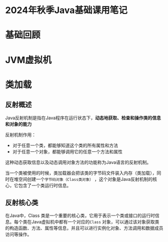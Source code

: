 <!--
 * @Description: 
 * @Author: FallCicada
 * @Date: 2024-10-17 15:53:35
 * @LastEditors: FallCicada
 * @LastEditTime: 2024-10-17 15:57:19
 * @: 無限進步
-->
# 2024年秋季Java基础课用笔记

# 基础回顾

# JVM虚拟机

# 类加载

## 反射概述

Java反射机制是指在Java程序在运行状态下，**动态地获取、检查和操作类的信息和对象的能力**

反射机制作用：

* 对于任意一个类，都能够知道这个类的所有属性和方法
* 对于任意一个对象，都能够调用它的任意一个方法和属性

这种动态获取信息以及动态调用对象方法的功能称为Java语言的反射机制。

当一个类被使用的时候，类加载器会把该类的字节码文件装入内存（类加载），同时在堆空间创建一个`字节码对象（Class类对象）` ，这个对象是Java反射机制的核心，它包含了一个类运行时信息。

## 反射核心类

在Java中，Class 类是一个重要的核心类，它用于表示一个类或接口的运行时信息。每个类在Java虚拟机中都有一个对应的`Class` 对象，可以通过该对象获取类的构造函数、方法、属性等信息，并且可以进行实例化对象、方法调用和数据成员访问等操作。








